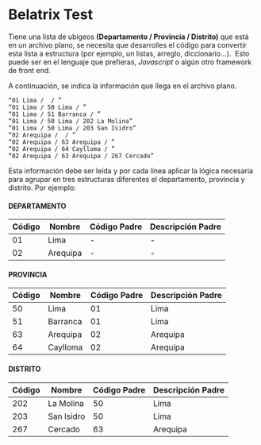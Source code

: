 # Belatrix Test

Tiene una lista de ubigeos **(Departamento / Provincia / Distrito)** que está en un archivo plano, se necesita que desarrolles el código para convertir esta lista a estructura (por ejemplo, un listas, arreglo, diccionario…). 
Esto puede ser en el lenguaje que prefieras, _Javascript_ o algún otro framework de front end.

A continuación, se indica la información que llega en el archivo plano.

```
“01 Lima /  / ”
“01 Lima / 50 Lima / ”
“01 Lima / 51 Barranca / ”
“01 Lima / 50 Lima / 202 La Molina”
“01 Lima / 50 Lima / 203 San Isidro”
“02 Arequipa /  / ”
“02 Arequipa / 63 Arequipa / ”
“02 Arequipa / 64 Caylloma / ”
“02 Arequipa / 63 Arequipa / 267 Cercado”
```

Esta información debe ser leída y por cada línea aplicar la lógica necesaria para agrupar en tres estructuras diferentes el
departamento, provincia y distrito. Por ejemplo:

#### DEPARTAMENTO

| Código | Nombre   | Código Padre | Descripción Padre |
| ------ | -------- | ------------ | ----------------- |
| 01     | Lima     | -            | -                 |
| 02     | Arequipa | -            | -                 |

#### PROVINCIA

| Código | Nombre   | Código Padre | Descripción Padre |
| ------ | -------- | ------------ | ----------------- |
| 50     | Lima     | 01           | Lima              |
| 51     | Barranca | 01           | Lima              |
| 63     | Arequipa | 02           | Arequipa          |
| 64     | Caylloma | 02           | Arequipa          |

#### DISTRITO

| Código | Nombre     | Código Padre | Descripción Padre |
| ------ | ---------- | ------------ | ----------------- |
| 202    | La Molina  | 50           | Lima              |
| 203    | San Isidro | 50           | Lima              |
| 267    | Cercado    | 63           | Arequipa          |
